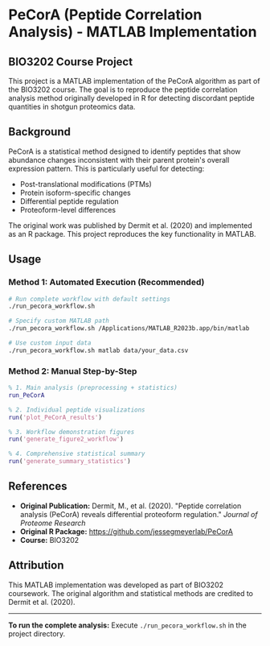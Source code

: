 # PeCorA (Peptide Correlation Analysis) - MATLAB Implementation

## BIO3202 Course Project

This project is a MATLAB implementation of the PeCorA algorithm as part of the BIO3202 course. The goal is to reproduce the peptide correlation analysis method originally developed in R for detecting discordant peptide quantities in shotgun proteomics data.

## Background

PeCorA is a statistical method designed to identify peptides that show abundance changes inconsistent with their parent protein's overall expression pattern. This is particularly useful for detecting:

- Post-translational modifications (PTMs)
- Protein isoform-specific changes
- Differential peptide regulation
- Proteoform-level differences

The original work was published by Dermit et al. (2020) and implemented as an R package. This project reproduces the key functionality in MATLAB.

## Usage

### Method 1: Automated Execution (Recommended)

```bash
# Run complete workflow with default settings
./run_pecora_workflow.sh

# Specify custom MATLAB path
./run_pecora_workflow.sh /Applications/MATLAB_R2023b.app/bin/matlab

# Use custom input data
./run_pecora_workflow.sh matlab data/your_data.csv
```

### Method 2: Manual Step-by-Step

```matlab
% 1. Main analysis (preprocessing + statistics)
run_PeCorA

% 2. Individual peptide visualizations
run('plot_PeCorA_results')

% 3. Workflow demonstration figures
run('generate_figure2_workflow')

% 4. Comprehensive statistical summary
run('generate_summary_statistics')
```

## References

- **Original Publication:** Dermit, M., et al. (2020). "Peptide correlation analysis (PeCorA) reveals differential proteoform regulation." *Journal of Proteome Research*
- **Original R Package:** https://github.com/jessegmeyerlab/PeCorA
- **Course:** BIO3202

## Attribution

This MATLAB implementation was developed as part of BIO3202 coursework. The original algorithm and statistical methods are credited to Dermit et al. (2020).

---

**To run the complete analysis:** Execute `./run_pecora_workflow.sh` in the project directory. 